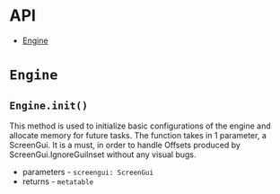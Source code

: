 # API
* [Engine](#engine)

# `Engine`
## `Engine.init()`

This method is used to initialize basic configurations of the engine and allocate memory for future tasks. The function takes in 1 parameter, a ScreenGui. It is a must, in order to handle Offsets produced by ScreenGui.IgnoreGuiInset without any visual bugs.

* parameters - `screengui: ScreenGui`
* returns - `metatable`


